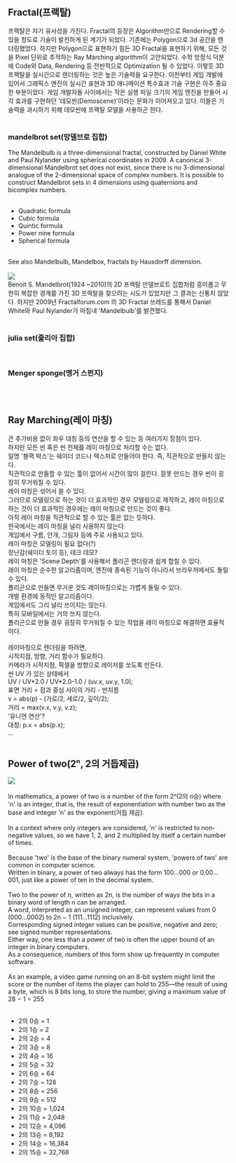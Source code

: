 <h2>Fractal(프랙탈)</h2>
프랙탈은 자기 유사성을 가진다. Fractal의 등장은 Algorithm만으로 Rendering할 수 있을 정도로 기술이 발전하게 된 계기가 되었다. 기존에는 Polygon으로 3d 공간을 렌더링했었다. 하지만 Polygon으로 표현하기 힘든 3D Fractal을 표현하기 위해, 모든 것을 Pixel 단위로 추적하는 Ray Marching algorithm이 고안되었다. 수학 방정식 덕분에 Code와 Data, Rendering 등 전반적으로 Optimization 될 수 있었다. 이렇듯 3D 프랙탈을 실시간으로 렌더링하는 것은 높은 기술력을 요구한다. 이전부터 게임 개발에 있어서 그래픽스 엔진의 실시간 표현과 3D 애니메이션 특수효과 기술 구현은 아주 중요한 부분이었다. 게임 개발자들 사이에서는 작은 실행 파일 크기의 게임 엔진을 만들어 시각 효과를 구현하던 '데모씬(Demoscene)'이라는 문화가 이어져오고 있다. 이들은 기술력을 과시하기 위해 데모씬에 프랙탈 모델을 사용하곤 한다. <br>
<br>
<h3>mandelbrot set(망델브로 집합)</h3>
The Mandelbulb is a three-dimensional fractal, constructed by Daniel White and Paul Nylander using spherical coordinates in 2009. A canonical 3-dimensional Mandelbrot set does not exist, since there is no 3-dimensional analogue of the 2-dimensional space of complex numbers. It is possible to construct Mandelbrot sets in 4 dimensions using quaternions and bicomplex numbers. <br>
<br>

* Quadratic formula
* Cubic formula
* Quintic formula
* Power nine formula
* Spherical formula

<br>
See also Mandelbulb, Mandelbox, fractals by Hausdorff dimension. <br>
<br>
<img src="https://upload.wikimedia.org/wikipedia/commons/thumb/d/d9/KochFlake.svg/280px-KochFlake.svg.png">
<br>
Benoit S. Mandelbrot(1924 ~2010)의 2D 프랙탈 만델브로트 집합처럼 흥미롭고 무한히 복잡한 경계를 가진 3D 프랙탈을 찾으려는 시도가 있었지만 그 결과는 신통치 않았다. 하지만 2009년 Fractalforum.com 의 3D Fractal 쓰레드를 통해서 Daniel White와 Paul Nylander가 마침내 'Mandelbulb'를 발견했다. <br>
<br>

<h3>julia set(줄리아 집합)</h3>


<br>
<h3>Menger sponge(멩거 스펀지)</h3>


<br>
<br>
<h2>Ray Marching(레이 마칭)</h2>
큰 추가비용 없이 좌우 대칭 등의 연산을 할 수 있는 등 여러가지 장점이 있다. <br>
하지만 모든 씬 혹은 씬 전체를 레이 마칭으로 처리할 수는 없다. <br>
일명 '블랙 박스'는 쉐이더 코드나 텍스처로 만들어야 한다. 즉, 직관적으로 만들지 않는다. <br>
직관적으로 만들할 수 있는 툴이 없어서 시간이 많이 걸린다. 
잘못 만드는 경우 씬이 굉장히 무거워질 수 있다. <br>
레이 마칭은 섞어서 쓸 수 있다. <br>
그러므로 모델링으로 하는 것이 더 효과적인 경우 모델링으로 제작하고, 레이 마칭으로 하는 것이 더 효과적인 경우에는 레이 마칭으로 만드는 것이 좋다. <br>
아직 레이 마칭을 직관적으로 할 수 있는 툴은 없는 듯하다. <br>
한국에서는 레이 마칭을 널리 사용하지 않는다. <br>
게임에서 구름, 안개, 그림자 등에 주로 사용되고 있다. <br>
레이 마칭은 모델링이 필요 없다(?)<br>
장난감(쉐이더 토이 등), 테크 데모?<br>
레이 마칭은 'Scene Depth'를 사용해서 폴리곤 렌더링과 쉽게 합칠 수 있다. <br>
레이 마칭은 순수한 알고리즘이며, 엔진에 종속된 기능이 아니라서 브라우저에서도 돌릴 수 있다. <br>
폴리곤으로 만들면 무거운 것도 레이마칭으로는 가볍게 돌릴 수 있다. <br>
개발 환경에 동적인 알고리즘이다. <br>
게임에서도 그리 널리 쓰이지는 않는다. <br>
특히 모바일에서는 거의 쓰지 않는다. <br>
폴리곤으로 만들 경우 굉장히 무거워질 수 있는 작업을 레이 마칭으로 해결하면 효율적이다. <br>
<br>
레이마칭으로 렌더링을 하려면, <br>
시작지점, 방향, 거리 함수가 필요하다. <br>
카메라가 시작지점, 픽셀을 방향으로 레이저를 쏘도록 만든다. <br>
씬 UV 가 있는 상태에서 <br>
UV / UV*2.0 / UV*2.0-1.0 / (uv.x, uv.y, 1.0);<br>
표면 거리 = 점과 중심 사이의 거리 - 반지름<br>
v = abs(p) - (가로/2, 세로/2, 깊이/2);<br>
거리 = max(v.x, v.y, v.z);<br>
'유니언 연산'? <br>
대칭: p.x = abs(p.x);<br>
...<br>
<br>
<h2>Power of two(2ⁿ, 2의 거듭제곱)</h2>
<img src = "https://upload.wikimedia.org/wikipedia/commons/thumb/1/16/Powers_of_two_cuboids.svg/440px-Powers_of_two_cuboids.svg.png"><br>
<br>
In mathematics, a power of two is a number of the form  2ⁿ(2의 n승) where 'n' is an integer, 
that is, the result of exponentiation with number two as the base and integer 'n' as the exponent(거듭 제곱). <br>
<br>
In a context where only integers are considered, 'n' is restricted to non-negative values, so we have 1, 2, and 2 multiplied by itself a certain number of times. <br>
<br>
Because 'two' is the base of the binary numeral system, 'powers of two' are common in computer science. <br>
Written in binary, a power of two always has the form 100…000 or 0.00…001, just like a power of ten in the decimal system. <br>
<br>
Two to the power of n, written as 2n, is the number of ways the bits in a binary word of length n can be arranged. <br>
A word, interpreted as an unsigned integer, can represent values from 0 (000…0002) to 2n − 1 (111…1112) inclusively. <br>
Corresponding signed integer values can be positive, negative and zero; see signed number representations. <br>
Either way, one less than a power of two is often the upper bound of an integer in binary computers. <br>
As a consequence, numbers of this form show up frequently in computer software. <br>
<br>
As an example, a video game running on an 8-bit system might limit the score or the number of items the player can hold to 255—the result of using a byte, which is 8 bits long, to store the number, giving a maximum value of 28 − 1 = 255 <br>
<br>

* 2의 0승 = 1
* 2의 1승 = 2
* 2의 2승 = 4
* 2의 3승 = 8
* 2의 4승 = 16
* 2의 5승 = 32
* 2의 6승 = 64
* 2의 7승 = 128
* 2의 8승 = 256
* 2의 9승 = 512
* 2의 10승 = 1,024
* 2의 11승 = 2,048
* 2의 12승 = 4,096
* 2의 13승 = 8,192
* 2의 14승 = 16,384
* 2의 15승 = 32,768

<br>
